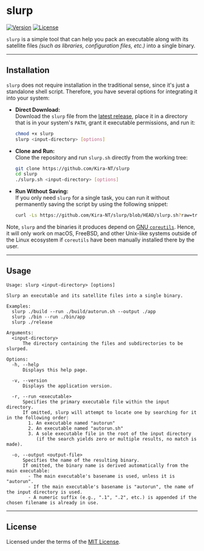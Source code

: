 # slurp

[![Version](https://img.shields.io/github/v/release/Kira-NT/slurp?sort=date&label=version)](https://github.com/Kira-NT/slurp/releases/latest)
[![License](https://img.shields.io/github/license/Kira-NT/slurp?cacheSeconds=36000)](LICENSE.md)

`slurp` is a simple tool that can help you pack an executable along with its satellite files *(such as libraries, configuration files, etc.)* into a single binary.

----

## Installation

`slurp` does not require installation in the traditional sense, since it's just a standalone shell script. Therefore, you have several options for integrating it into your system:

 - **Direct Download:** <br>
   Download the `slurp` file from the [latest release](https://github.com/Kira-NT/slurp/releases/latest), place it in a directory that is in your system's `PATH`, grant it executable permissions, and run it:
   ```sh
   chmod +x slurp
   slurp <input-directory> [options]
   ```

 - **Clone and Run:** <br>
   Clone the repository and run `slurp.sh` directly from the working tree:
   ```sh
   git clone https://github.com/Kira-NT/slurp
   cd slurp
   ./slurp.sh <input-directory> [options]
   ```

 - **Run Without Saving:** <br>
   If you only need `slurp` for a single task, you can run it without permanently saving the script by using the following snippet:
   ```sh
   curl -Ls https://github.com/Kira-NT/slurp/blob/HEAD/slurp.sh?raw=true | bash -s -- <input-directory> [options]
   ```

Note, `slurp` and the binaries it produces depend on [GNU `coreutils`](https://www.gnu.org/software/coreutils/). Hence, it will only work on macOS, FreeBSD, and other Unix-like systems outside of the Linux ecosystem if `coreutils` have been manually installed there by the user.

----

## Usage

```
Usage: slurp <input-directory> [options]

Slurp an executable and its satellite files into a single binary.

Examples:
  slurp ./build --run ./build/autorun.sh --output ./app
  slurp ./bin --run ./bin/app
  slurp ./release

Arguments:
  <input-directory>
      The directory containing the files and subdirectories to be slurped.

Options:
  -h, --help
      Displays this help page.

  -v, --version
      Displays the application version.

  -r, --run <executable>
      Specifies the primary executable file within the input directory.
      If omitted, slurp will attempt to locate one by searching for it in the following order:
        1. An executable named "autorun"
        2. An executable named "autorun.sh"
        3. A sole executable file in the root of the input directory
           (if the search yields zero or multiple results, no match is made).

  -o, --output <output-file>
      Specifies the name of the resulting binary.
      If omitted, the binary name is derived automatically from the main executable:
        - The main executable's basename is used, unless it is "autorun".
        - If the main executable's basename is "autorun", the name of the input directory is used.
        - A numeric suffix (e.g., ".1", ".2", etc.) is appended if the chosen filename is already in use.
```

----

## License

Licensed under the terms of the [MIT License](LICENSE.md).
